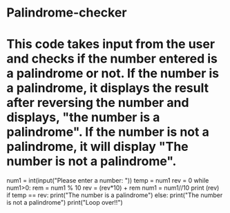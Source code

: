 # Palindrome-checker
# This code takes input from the user and checks if the number entered is a palindrome or not. If the number is a palindrome, it displays the result after reversing the number and displays, "the number is a palindrome". If the number is not a palindrome, it will display "The number is not a palindrome".

num1 = int(input("Please enter a number: "))
temp = num1
rev = 0
while num1>0:
     rem = num1 % 10
     rev = (rev*10) + rem
     num1 = num1//10
print (rev)
if temp == rev:
   print("The number is a palindrome")
else:
    print("The number is not a palindrome")
print("Loop over!!")
